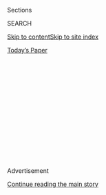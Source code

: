 <div id="app">

<div>

<div>

<div>

<div class="NYTAppHideMasthead css-1q2w90k e1suatyy0">

<div class="section css-ui9rw0 e1suatyy2">

<div class="css-eph4ug er09x8g0">

<div class="css-6n7j50">

</div>

<span class="css-1dv1kvn">Sections</span>

<div class="css-10488qs">

<span class="css-1dv1kvn">SEARCH</span>

</div>

[Skip to content](#site-content)[Skip to site
index](#site-index)

</div>

<div class="css-10698na e1huz5gh0">

</div>

</div>

<div id="masthead-bar-one" class="section hasLinks css-15hmgas e1csuq9d3">

<div class="css-uqyvli e1csuq9d0">

</div>

<div class="css-1uqjmks e1csuq9d1">

</div>

<div class="css-9e9ivx">

[](https://myaccount.nytimes3xbfgragh.onion/auth/login?response_type=cookie&client_id=vi)

</div>

<div class="css-1bvtpon e1csuq9d2">

[Today’s
Paper](https://www.nytimes3xbfgragh.onion/section/todayspaper)

</div>

</div>

</div>

</div>

<div data-aria-hidden="false">

<div id="site-content" data-role="main">

<div>

<div class="css-1aor85t" style="opacity:0.000000001;z-index:-1;visibility:hidden">

<div class="css-1hqnpie">

<div class="css-epjblv">

<span class="css-17xtcya">[Opinion](/section/opinion)</span><span class="css-x15j1o">|</span><span class="css-fwqvlz">Trump
Forecasts His Own
Fraud</span>

</div>

<div class="css-k008qs">

<div class="css-1iwv8en">

<span class="css-18z7m18"></span>

<div>

</div>

</div>

<span class="css-1n6z4y">https://nyti.ms/2BQM3RW</span>

<div class="css-1705lsu">

<div class="css-4xjgmj">

<div class="css-4skfbu" data-role="toolbar" data-aria-label="Social Media Share buttons, Save button, and Comments Panel with current comment count" data-testid="share-tools">

  - 
  - 
  - 
  - 
    
    <div class="css-6n7j50">
    
    </div>

  - 
  - 

</div>

</div>

</div>

</div>

</div>

</div>

<div id="NYT_TOP_BANNER_REGION" class="css-13pd83m">

</div>

<div id="top-wrapper" class="css-1sy8kpn">

<div id="top-slug" class="css-l9onyx">

Advertisement

</div>

[Continue reading the main
story](#after-top)

<div class="ad top-wrapper" style="text-align:center;height:100%;display:block;min-height:250px">

<div id="top" class="place-ad" data-position="top" data-size-key="top">

</div>

</div>

<div id="after-top">

</div>

</div>

<div>

<div class="css-v5btjw etb61u70">

<div class="css-v05ibm etb61u71">

[Opinion](/section/opinion)

</div>

</div>

<div id="sponsor-wrapper" class="css-1hyfx7x">

<div id="sponsor-slug" class="css-19vbshk">

Supported by

</div>

[Continue reading the main
story](#after-sponsor)

<div id="sponsor" class="ad sponsor-wrapper" style="text-align:center;height:100%;display:block">

</div>

<div id="after-sponsor">

</div>

</div>

<div class="css-186x18t">

</div>

<div class="css-1vkm6nb ehdk2mb0">

# Trump Forecasts His Own Fraud

</div>

In the president’s world, he is never to blame for failure.

<div class="css-18e8msd">

<div class="css-vp77d3 epjyd6m0">

<div class="css-1p10dcb ey68jwv0" data-aria-hidden="true">

[![Charles M.
Blow](https://static01.graylady3jvrrxbe.onion/images/2018/04/02/opinion/charles-m-blow/charles-m-blow-thumbLarge.png
"Charles M. Blow")](https://www.nytimes3xbfgragh.onion/by/charles-m-blow)

</div>

<div class="css-1baulvz">

By [<span class="css-1baulvz last-byline" itemprop="name">Charles M.
Blow</span>](https://www.nytimes3xbfgragh.onion/by/charles-m-blow)

<div class="css-8atqhb">

Opinion Columnist

</div>

</div>

</div>

  - Aug. 2,
    2020

  - 
    
    <div class="css-4xjgmj">
    
    <div class="css-d8bdto" data-role="toolbar" data-aria-label="Social Media Share buttons, Save button, and Comments Panel with current comment count" data-testid="share-tools">
    
      - 
      - 
      - 
      - 
        
        <div class="css-6n7j50">
        
        </div>
    
      - 
      - 
    
    </div>
    
    </div>

</div>

<div class="css-79elbk" data-testid="photoviewer-wrapper">

<div class="css-z3e15g" data-testid="photoviewer-wrapper-hidden">

</div>

<div class="css-1a48zt4 ehw59r15" data-testid="photoviewer-children">

![<span class="css-16f3y1r e13ogyst0" data-aria-hidden="true">President
Trump walking on the South Lawn of the White House last
week.</span><span class="css-cnj6d5 e1z0qqy90" itemprop="copyrightHolder"><span class="css-1ly73wi e1tej78p0">Credit...</span><span><span>Anna
Moneymaker for The New York
Times</span></span></span>](https://static01.graylady3jvrrxbe.onion/images/2020/08/02/opinion/02BlowSub/merlin_175186998_91e49e66-d4c6-43ad-b1ff-dc5be89c1d0f-articleLarge.jpg?quality=75&auto=webp&disable=upscale)

</div>

</div>

</div>

<div class="section meteredContent css-1r7ky0e" name="articleBody" itemprop="articleBody">

<div class="css-1fanzo5 StoryBodyCompanionColumn">

<div class="css-53u6y8">

This election is in danger of being stolen. By Donald Trump.

Trump is a win-at-all-costs kind of operator. For him, the rules are
like rubber, not fixed but bendable. All structures — laws, conventions,
norms — exist for others, those not slick and sly enough to evade them,
those not craven enough to break them.

Trump is showing anyone who is willing to see it, in every way possible,
that he is willing to do anything to win re-election, and will cry foul
if he doesn’t, a scenario that could cause an unprecedented national
crisis.

Trump has been on a rampage over voting by mail. Last week [he
tweeted:](https://twitter.com/realDonaldTrump/status/1288818160389558273)

“With Universal Mail-In Voting (not Absentee Voting, which is good),
2020 will be the most INACCURATE & FRAUDULENT Election in history. It
will be a great embarrassment to the USA. Delay the Election until
people can properly, securely and safely vote???”

Setting aside the fact that Trump has no power to delay the election, he
is clearly seeking to undermine the legitimacy of the outcome should he
lose. If he wins, he’ll say he did so in spite of fraud, and if he
loses, he’ll claim he did so because of it.

</div>

</div>

<div class="css-1fanzo5 StoryBodyCompanionColumn">

<div class="css-53u6y8">

In Trump’s world, he is never to blame for failure. He is the best, the
greatest ever, like no one has ever seen before. He doesn’t fail. In
reality, his life is chock-full of failure.

At the same time Trump is attacking voting by mail, he is undermining
the mechanism by which it would be done: the United States Postal
Service. This is fueling concerns by many that the Postal Service is
being damaged precisely because of Trump opposition to mail-in voting.

As [Barack Obama said in his eulogy for John
Lewis:](https://www.cnbc.com/2020/07/30/obama-expand-voting-rights-to-honor-late-civil-rights-icon-john-lewis.html)

“But even as we sit here, there are those in power who are doing their
darnedest to discourage people from voting by closing polling locations,
and targeting minorities and students with restrictive I.D. laws, and
attacking our voting rights with surgical precision, even undermining
the Postal Service in the run-up to an election that is going to be
dependent on mailed-in ballots so people don’t get sick.”

Trump is afraid of what the data say: according to a [May Gallup
poll](https://news.gallup.com/poll/310586/americans-favor-voting-mail-option-november.aspx),
83 percent of Democrats would favor their state allowing all voters to
vote by mail or absentee ballot in this year’s presidential election,
while only 40 percent of Republicans would.

Trump wants to suppress the votes of those opposed to him because he
fears there won't be enough votes in support of him.

</div>

</div>

<div class="css-1fanzo5 StoryBodyCompanionColumn">

<div class="css-53u6y8">

Polls now consistently show him losing to Joe Biden, not only nationally
but also in [battleground
states.](https://www.nytimes3xbfgragh.onion/2020/06/25/upshot/poll-2020-biden-battlegrounds.html)

These polls aren’t enough to lock in a victory for Biden, but they have
been enough to rattle Trump.

A couple of weeks ago, Trump even suggested [in an
interview](https://youtu.be/W6XdpDOH1JA?t=2243) with Fox News’s Chris
Wallace that he may not accept the election results in November, saying,
“I think mail-in voting is going to rig the election, I really do.” When
Wallace pressed and asked specifically if Trump was suggesting that he
might not accept the election results, Trump said, “I have to see.”

For months now people have been gaming out what will happen if Trump
lost the election, doesn’t concede and refuses to leave the White House.

One concern is that he might view the results as invalid and challenge
the election in court, which could lead to protracted litigation.

Trump hinted at the [prospect of litigation last
week](https://thehill.com/regulation/court-battles/509907-experts-dismiss-trump-claim-that-it-could-take-years-to-declare),
when he said he wanted to know the winner of the election on election
night, adding, “I don’t want to see that take place in a week after Nov.
3, or a month or, frankly, with litigation and everything else that can
happen, years.”

This could happen. We should put nothing past this man. The words
“far-fetched” and “outlandish” don’t exist in the Trump universe.

</div>

</div>

<div class="css-1fanzo5 StoryBodyCompanionColumn">

<div class="css-53u6y8">

This is a man who, during the last election, invited assistance from
Russia. Since taking office, he has repeatedly doubted or refused to
accept his own intelligence services’ conclusion about Russian
interference in that election. He has met privately with Putin without
the world knowing fully what was discussed. He has instituted policies
favorable to Russia. He was even impeached over issues surrounding the
assistance from Russia.

And yet, he has said that he would [accept
assistance](https://abcnews.go.com/Politics/id-exclusive-interview-trump-listen-foreigners-offered-dirt/story?id=63669304)
from foreign governments again. And yet, when it was reported that there
was some intelligence that Russia may have placed a bounty on our
troops, [Trump refused to
condemn](https://www.axios.com/trump-russia-bounties-taliban-putin-call-4a0f6110-ab58-41c0-96fc-57b507462af1.html)
that and said that he didn’t even raise the topic in a discussion with
Putin.

All of this was unfathomable just a few years ago, and now it’s the
reality we are all living. There are no norms under Trump but the
consistently abhorrent.

Put nothing past Trump, not even the destruction of the American
electoral process.

*The Times is committed to publishing* [*a diversity of
letters*](https://www.nytimes3xbfgragh.onion/2019/01/31/opinion/letters/letters-to-editor-new-york-times-women.html)
*to the editor. We’d like to hear what you think about this or any of
our articles. Here are some*
[*tips*](https://help.nytimes3xbfgragh.onion/hc/en-us/articles/115014925288-How-to-submit-a-letter-to-the-editor)*.
And here’s our email:*
[*letters@NYTimes.com*](mailto:letters@NYTimes.com)*.*

*Follow The New York Times Opinion section on*
[*Facebook*](https://www.facebookcorewwwi.onion/nytopinion) *and*
[*Twitter (@NYTopinion)*](http://twitter.com/NYTOpinion)*, and*
[*Instagram*](https://www.instagram.com/nytopinion/)*.*

</div>

</div>

</div>

<div>

</div>

<div>

</div>

<div>

</div>

<div>

<div id="bottom-wrapper" class="css-1ede5it">

<div id="bottom-slug" class="css-l9onyx">

Advertisement

</div>

[Continue reading the main
story](#after-bottom)

<div id="bottom" class="ad bottom-wrapper" style="text-align:center;height:100%;display:block;min-height:90px">

</div>

<div id="after-bottom">

</div>

</div>

</div>

</div>

</div>

## Site Index

<div>

</div>

## Site Information Navigation

  - [© <span>2020</span> <span>The New York Times
    Company</span>](https://help.nytimes3xbfgragh.onion/hc/en-us/articles/115014792127-Copyright-notice)

<!-- end list -->

  - [NYTCo](https://www.nytco.com/)
  - [Contact
    Us](https://help.nytimes3xbfgragh.onion/hc/en-us/articles/115015385887-Contact-Us)
  - [Work with us](https://www.nytco.com/careers/)
  - [Advertise](https://nytmediakit.com/)
  - [T Brand Studio](http://www.tbrandstudio.com/)
  - [Your Ad
    Choices](https://www.nytimes3xbfgragh.onion/privacy/cookie-policy#how-do-i-manage-trackers)
  - [Privacy](https://www.nytimes3xbfgragh.onion/privacy)
  - [Terms of
    Service](https://help.nytimes3xbfgragh.onion/hc/en-us/articles/115014893428-Terms-of-service)
  - [Terms of
    Sale](https://help.nytimes3xbfgragh.onion/hc/en-us/articles/115014893968-Terms-of-sale)
  - [Site
    Map](https://spiderbites.nytimes3xbfgragh.onion)
  - [Help](https://help.nytimes3xbfgragh.onion/hc/en-us)
  - [Subscriptions](https://www.nytimes3xbfgragh.onion/subscription?campaignId=37WXW)

</div>

</div>

</div>

</div>

